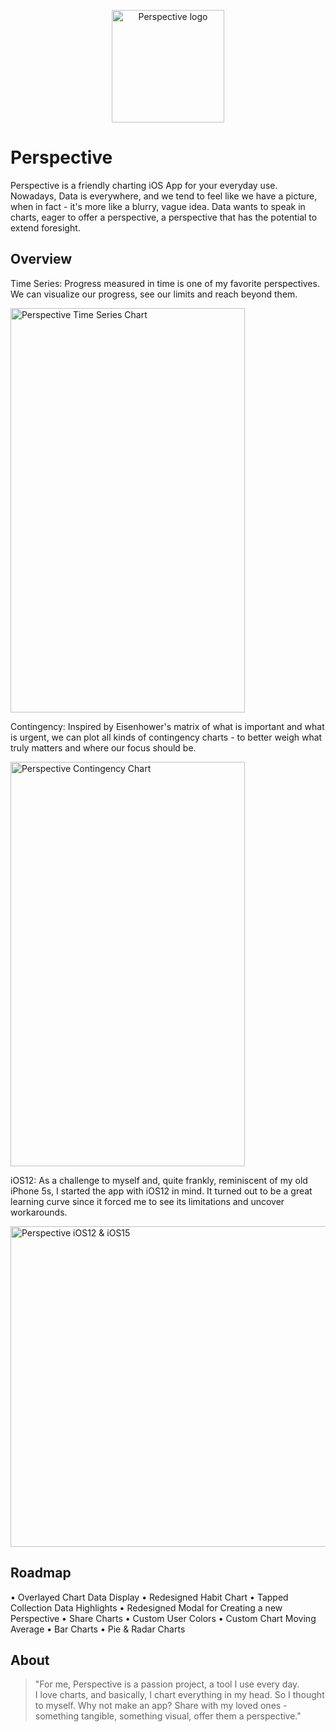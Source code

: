 <p align="center">
    <img width="180" height="180" src="https://bit.ly/3oU3fM6" alt="Perspective logo">
</p>

# Perspective

Perspective is a friendly charting iOS App for your everyday use. Nowadays, Data is everywhere, and we tend to feel like we have a picture, when in fact - it's more like a blurry, vague idea. 
Data wants to speak in charts, eager to offer a perspective, a perspective that has the potential to extend foresight.

## Overview
Time Series: Progress measured in time is one of my favorite perspectives. We can visualize our progress, see our limits and reach beyond them. 

<p align="left">
    <img width="375" height="647" src="https://bit.ly/3dPkOql" alt="Perspective Time Series Chart">
</p>

Contingency: Inspired by Eisenhower's matrix of what is important and what is urgent, we can plot all kinds of contingency charts - to better weigh what truly matters and where our focus should be.

<p align="left">
    <img width="375" height="647" src="https://bit.ly/3GIOvpr" alt="Perspective Contingency Chart">
</p>

iOS12: As a challenge to myself and, quite frankly, reminiscent of my old iPhone 5s, I started the app with iOS12 in mind. It turned out to be a great learning curve since it forced me to see its limitations and uncover workarounds.

<p float="left">
  <img width="600" height="513" src="https://bit.ly/3F0F8Ro" alt="Perspective iOS12 & iOS15">
</p>


## Roadmap

 • Overlayed Chart Data Display
 • Redesigned Habit Chart
•  Tapped Collection Data Highlights
•  Redesigned Modal for Creating a new Perspective
•  Share Charts
•  Custom User Colors
•  Custom Chart Moving Average
•  Bar Charts
•  Pie & Radar Charts

## About
> "For me, Perspective is a passion project, a tool I use every day.  
I love charts, and basically, I chart everything in my head. 
So I thought to myself. Why not make an app? Share with my loved ones - something tangible, something visual, offer them a perspective."
